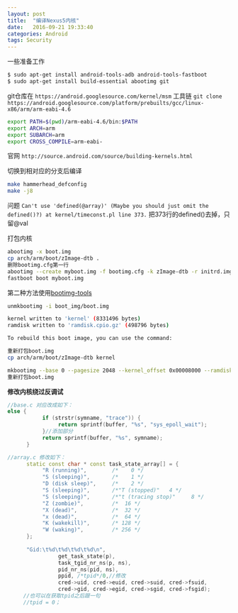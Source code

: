 ```yaml
---
layout: post
title:  "编译Nexus5内核"
date:   2016-09-21 19:33:40
categories: Android
tags: Security
---
```


一些准备工作

```bash
$ sudo apt-get install android-tools-adb android-tools-fastboot
$ sudo apt-get install build-essential abootimg git
```

git仓库在 
`https://android.googlesource.com/kernel/msm`
工具链
`git clone https://android.googlesource.com/platform/prebuilts/gcc/linux-x86/arm/arm-eabi-4.6`

```bash
export PATH=$(pwd)/arm-eabi-4.6/bin:$PATH
export ARCH=arm
export SUBARCH=arm
export CROSS_COMPILE=arm-eabi-
```

官网
`http://source.android.com/source/building-kernels.html`

切换到相对应的分支后编译

```bash
make hammerhead_defconfig
make -j8
```

问题
`Can't use 'defined(@array)' (Maybe you should just omit the defined()?) at kernel/timeconst.pl line 373.`
把373行的defined()去掉，只留@val

打包内核

```bash
abootimg -x boot.img
cp arch/arm/boot/zImage-dtb .
删除bootimg.cfg第一行
abootimg --create myboot.img -f bootimg.cfg -k zImage-dtb -r initrd.img
fastboot boot myboot.img
```

第二种方法使用[bootimg-tools](https://github.com/pbatard/bootimg-tools)

```bash
unmkbootimg -i boot_img/boot.img

kernel written to 'kernel' (8331496 bytes)
ramdisk written to 'ramdisk.cpio.gz' (498796 bytes)

To rebuild this boot image, you can use the command:

重新打包boot.img
cp arch/arm/boot/zImage-dtb kernel

mkbootimg --base 0 --pagesize 2048 --kernel_offset 0x00008000 --ramdisk_offset 0x02900000 --second_offset 0x00f00000 --tags_offset 0x02700000 --cmdline 'console=ttyHSL0,115200,n8 androidboot.hardware=hammerhead  user_debug=31 maxcpus=2 msm_watchdog_v2.enable=1' --kernel kernel --ramdisk ramdisk.cpio.gz -o boot_img/boot.img
重新打包boot.img
```

**修改内核绕过反调试**

```cpp
//base.c 对应改成如下：
else {
           if (strstr(symname, "trace")) {
                return sprintf(buffer, "%s", "sys_epoll_wait");
           }//添加部分
           return sprintf(buffer, "%s", symname);
      }

//array.c 修改如下：
      static const char * const task_state_array[] = {
           "R (running)",        /*    0 */
           "S (sleeping)",       /*    1 */
           "D (disk sleep)",     /*    2 */
           "S (sleeping)",       /*"T (stopped)"   4 */
           "S (sleeping)",       /*"t (tracing stop)"     8 */
           "Z (zombie)",         /*  16 */
           "X (dead)",           /*  32 */
           "x (dead)",           /*  64 */
           "K (wakekill)",       /* 128 */
           "W (waking)",         /* 256 */
      };
      
      "Gid:\t%d\t%d\t%d\t%d\n",
                get_task_state(p),
                task_tgid_nr_ns(p, ns),
                pid_nr_ns(pid, ns),
                ppid, /*tpid*/0,//修改
                cred->uid, cred->euid, cred->suid, cred->fsuid,
                cred->gid, cred->egid, cred->sgid, cred->fsgid);
     //也可以在获取tpid之后跟一句
     //tpid = 0；
```